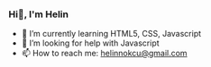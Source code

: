 ### Hi👋, I'm Helin

- 🌱 I’m currently learning HTML5, CSS, Javascript
- 🤔 I’m looking for help with Javascript
- 📫 How to reach me: helinnokcu@gmail.com